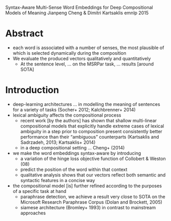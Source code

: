 Syntax-Aware Multi-Sense Word Embeddings
  for Deep Compositional Models of Meaning
Jianpeng Cheng & Dimitri Kartsaklis
emnlp 2015

# Abstract

* each word is associated with a number of senses,
  the most plausible of which is selected dynamically during the composition
* We evaluate the produced vectors qualitatively and quantitatively
  * At the sentence level, ...  on the MSRPar task, ... results [around SOTA]

# Introduction

* deep-learning architectures ... in modelling the meaning of sentences for
  a variety of tasks (Socher+ 2012; Kalchbrenner+ 2014)
* lexical ambiguity affects the compositional process
  * recent work [by the authors] has shown that
    shallow multi-linear compositional models 
      that explicitly handle extreme cases of lexical ambiguity 
      in a step prior to composition 
    present consistently better performance than their “ambiguous” counterparts
    (Kartsaklis and Sadrzadeh, 2013; Kartsaklis+ 2014)
  * in a deep compositional setting ... Cheng+ (2014)
* we make the word embeddings syntax-aware by introducing
  * a variation of the hinge loss objective function of Collobert & Weston (08)
  * predict the position of the word within that context
  * qualitative analysis shows that our
    vectors reflect both semantic and syntactic features in a concise way
* the compositional model [is] further refined according to the purposes of a
  specific task at hand
  * paraphrase detection, we achieve a result very close to SOTA
    on the Microsoft Research Paraphrase Corpus (Dolan and Brockett, 2005)
  * siamese architecture (Bromley+ 1993)
    in contrast to mainstream approaches
